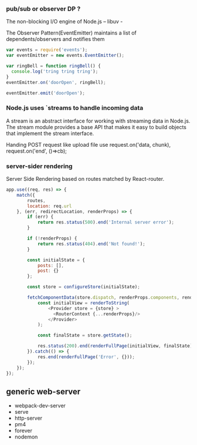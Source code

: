 
### pub/sub or observer DP ?

The non-blocking I/O engine of Node.js – libuv -

The Observer Pattern(EventEmitter) maintains a list of dependents/observers and notifies them

```javascript
var events = require('events');
var eventEmitter = new events.EventEmitter();

var ringBell = function ringBell() {
  console.log('tring tring tring');
}
eventEmitter.on('doorOpen', ringBell);

eventEmitter.emit('doorOpen');
```

### Node.js uses `streams to handle incoming data

A stream is an abstract interface for working with streaming data in Node.js. The stream module provides a base API that makes it easy to build objects that implement the stream interface.

Handing POST request like upload file use request.on('data, chunk), request.on('end', ()=>cb);


### server-sider rendering

Server Side Rendering based on routes matched by React-router.
```javascript
app.use((req, res) => {
    match({
        routes,
        location: req.url
    }, (err, redirectLocation, renderProps) => {
        if (err) {
            return res.status(500).end('Internal server error');
        }

        if (!renderProps) {
            return res.status(404).end('Not found!');
        }

        const initialState = {
            posts: [],
            post: {}
        };

        const store = configureStore(initialState);

        fetchComponentData(store.dispatch, renderProps.components, renderProps.params).then(() => {
            const initialView = renderToString(
                <Provider store = {store} >
                  <RouterContext {...renderProps}/>
                </Provider>
            );

            const finalState = store.getState();

            res.status(200).end(renderFullPage(initialView, finalState));
        }).catch(() => {
            res.end(renderFullPage('Error', {}));
        });
    });
});
```

generic web-server
-------------------
- webpack-dev-server
- serve
- http-server
- pm4
- forever
- nodemon
